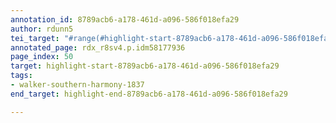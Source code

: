 ```yaml
---
annotation_id: 8789acb6-a178-461d-a096-586f018efa29
author: rdunn5
tei_target: "#range(#highlight-start-8789acb6-a178-461d-a096-586f018efa29, #highlight-end-8789acb6-a178-461d-a096-586f018efa29)"
annotated_page: rdx_r8sv4.p.idm58177936
page_index: 50
target: highlight-start-8789acb6-a178-461d-a096-586f018efa29
tags:
- walker-southern-harmony-1837
end_target: highlight-end-8789acb6-a178-461d-a096-586f018efa29

---
```

